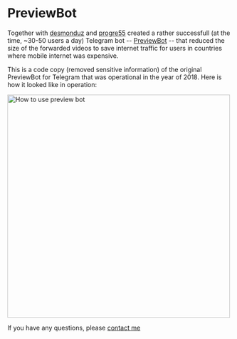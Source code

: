 # PreviewBot

Together with [desmonduz](desmonduz) and [progre55](https://github.com/progre55) created a rather successfull (at the time, ~30-50 users a day) Telegram bot -- [PreviewBot](https://github.com/denisergashbaev/PreviewBot2) -- that reduced the size of the forwarded videos to save internet traffic for users in countries where mobile internet was expensive.

This is a code copy (removed sensitive information) of the original PreviewBot for Telegram that was operational in the year of 2018. Here is how it looked like in operation:

<img alt="How to use preview bot" src="./preview-bot/how-to-vid.gif" height="500"/>

If you have any questions, please [contact me](https://github.com/denisergashbaev)
